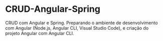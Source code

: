 # CRUD-Angular-Spring
 CRUD com Angular e Spring.
 Preparando o ambiente de desenvolvimento com Angular (Node.js, Angular CLI, Visual Studio Code), e criação do projeto Angular com Angular CLI.
